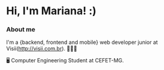 # Hi, I'm Mariana! :)

### About me
I'm a {backend, frontend and mobile} web developer junior at Visii(http://visii.com.br). 👩‍💻🚀

🖥️ Computer Engineering Student at CEFET-MG.
